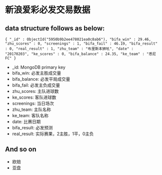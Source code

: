 # 新浪爱彩必发交易数据

## data structure follows as below:
```
{ "_id" : ObjectId("5950b9b2ee478021ea0c8ab6"), "bifa_win" : 29.46, "zhu_scores" : 0, "screenings" : 1, "bifa_fail" : 46.19, "bifa_result" : 0, "real_result" : 1, "zhu_team" : "布里斯本狮吼", "date" : "20170203", "ke_scores" : 0, "bifa_balance" : 24.35, "ke_team" : "悉尼FC" }
```
* _id: MongoDB primary key
* bifa_win: 必发主胜成交量
* bifa_balance: 必发平局成交量
* bifa_fail: 必发主负成交量
* zhu_scores: 主队进球数
* ke_scores: 客队进球数
* screenings: 当日场次
* zhu_team: 主队名称
* ke_team: 客队名称
* date: 比赛日期
* bifa_result: 必发预测
* real_result: 实际赛果，2主胜，1平，0主负

## And so on
* 欧赔
* 亚盘